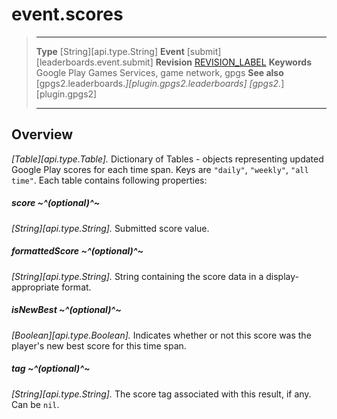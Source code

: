 # event.scores

> --------------------- ------------------------------------------------------------------------------------------
> __Type__              [String][api.type.String]
> __Event__             [submit][leaderboards.event.submit]
> __Revision__          [REVISION_LABEL](REVISION_URL)
> __Keywords__          Google Play Games Services, game network, gpgs
> __See also__          [gpgs2.leaderboards.*][plugin.gpgs2.leaderboards]
>                       [gpgs2.*][plugin.gpgs2]
> --------------------- ------------------------------------------------------------------------------------------

## Overview

_[Table][api.type.Table]._ Dictionary of Tables - objects representing updated Google Play scores for each time span. Keys are `"daily"`, `"weekly"`, `"all time"`. Each table contains following properties:

##### score ~^(optional)^~
_[String][api.type.String]._ Submitted score value.

##### formattedScore ~^(optional)^~
_[String][api.type.String]._ String containing the score data in a display-appropriate format.

##### isNewBest ~^(optional)^~
_[Boolean][api.type.Boolean]._ Indicates whether or not this score was the player's new best score for this time span.

##### tag ~^(optional)^~
_[String][api.type.String]._ The score tag associated with this result, if any. Can be `nil`.